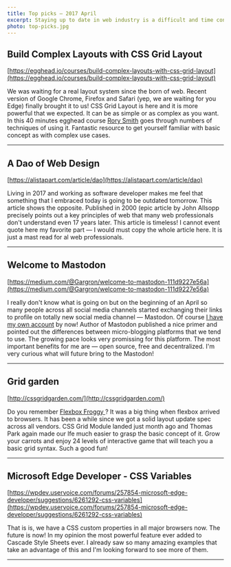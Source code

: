 ```yaml
---
title: Top picks — 2017 April
excerpt: Staying up to date in web industry is a difficult and time consuming task. I would like to share with you my top finds from the past month.
photo: top-picks.jpg
---
```


## Build Complex Layouts with CSS Grid Layout

[https://egghead.io/courses/build-complex-layouts-with-css-grid-layout](https://egghead.io/courses/build-complex-layouts-with-css-grid-layout)

We was waiting for a real layout system since the born of web. Recent version of Google Chrome, Firefox and Safari (yep, we are waiting for you Edge) finally brought it to us! CSS Grid Layout is here and it is more powerful that we expected. It can be as simple or as complex as you want. In this 40 minutes egghead course [Rory Smith](https://twitter.com/alan0buchanan) goes through numbers of techniques of using it. Fantastic resource to get yourself familiar with basic concept as with complex use cases.

- - -

## A Dao of Web Design

[https://alistapart.com/article/dao](https://alistapart.com/article/dao)

Living in 2017 and working as software developer makes me feel that something that I embraced today is going to be outdated tomorrow. This article shows the opposite. Published in 2000 (epic article by John Allsopp precisely points out a key principles of web that many web professionals don't understand even 17 years later. This article is timeless! I cannot event quote here my favorite part — I would must copy the whole article here. It is just a mast read for al web professionals.

- - -

## Welcome to Mastodon

[https://medium.com/@Gargron/welcome-to-mastodon-111d9227e56a](https://medium.com/@Gargron/welcome-to-mastodon-111d9227e56a)

I really don't know what is going on but on the beginning of an April so many people across all social media channels started exchanging their links to profile on totally new social media channel — Mastodon. Of course [I have my own account](https://mastodon.social/@pawelgrzybek) by now! Author of Mastodon published a nice primer and pointed out the differences between micro-blogging platforms that we tend to use. The growing pace looks very promissing for this platform. The most important benefits for me are — open source, free and decentralized. I'm very curious what will future bring to the Mastodon!


- - -

## Grid garden

[http://cssgridgarden.com/](http://cssgridgarden.com/)

Do you remember [Flexbox Froggy ](http://flexboxfroggy.com/)? It was a big thing when flexbox arrived to browsers. It has been a while since we got a solid layout update spec across all vendors. CSS Grid Module landed just month ago and Thomas Park again made our lfe much easier to grasp the basic concept of it. Grow your carrots and enjoy 24 levels of interactive game that will teach you a basic grid syntax. Such a good fun!

- - -

## Microsoft Edge Developer - CSS Variables

[https://wpdev.uservoice.com/forums/257854-microsoft-edge-developer/suggestions/6261292-css-variables](https://wpdev.uservoice.com/forums/257854-microsoft-edge-developer/suggestions/6261292-css-variables)

That is is, we have a CSS custom properties in all major browsers now. The future is now! In my opinion the most powerful feature ever added to Cascade Style Sheets ever. I already saw so many amazing examples that take an advantage of this and I'm looking forward to see more of them.

- - -

